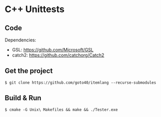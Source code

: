 # C++ Unittests

## Code
Dependencies:
 * GSL: https://github.com/Microsoft/GSL
 * catch2: https://github.com/catchorg/Catch2

## Get the project

    $ git clone https://github.com/goto40/itemlang --recurse-submodules 


## Build & Run

    $ cmake -G Unix\ Makefiles && make && ./Tester.exe

